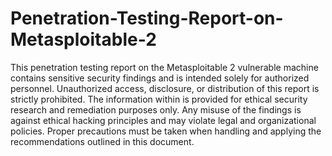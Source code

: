 # Penetration-Testing-Report-on-Metasploitable-2
<p>This penetration testing report on the Metasploitable 2 vulnerable machine contains sensitive security findings and is intended solely for authorized personnel. Unauthorized access, disclosure, or distribution of this report is strictly prohibited. The information within is provided for ethical security research and remediation purposes only. Any misuse of the findings is against ethical hacking principles and may violate legal and organizational policies. Proper precautions must be taken when handling and applying the recommendations outlined in this document.</p>
